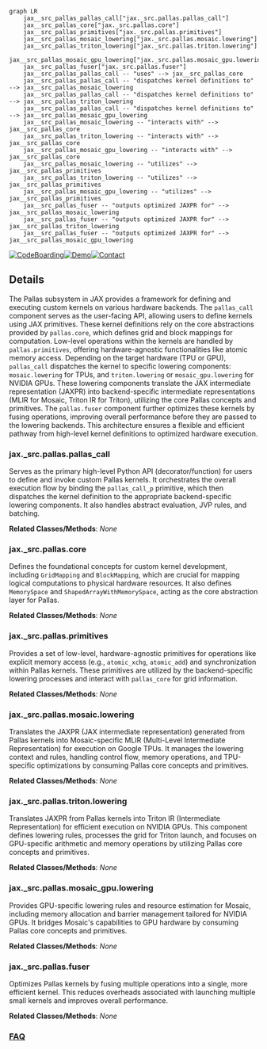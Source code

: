 ```mermaid
graph LR
    jax__src_pallas_pallas_call["jax._src.pallas.pallas_call"]
    jax__src_pallas_core["jax._src.pallas.core"]
    jax__src_pallas_primitives["jax._src.pallas.primitives"]
    jax__src_pallas_mosaic_lowering["jax._src.pallas.mosaic.lowering"]
    jax__src_pallas_triton_lowering["jax._src.pallas.triton.lowering"]
    jax__src_pallas_mosaic_gpu_lowering["jax._src.pallas.mosaic_gpu.lowering"]
    jax__src_pallas_fuser["jax._src.pallas.fuser"]
    jax__src_pallas_pallas_call -- "uses" --> jax__src_pallas_core
    jax__src_pallas_pallas_call -- "dispatches kernel definitions to" --> jax__src_pallas_mosaic_lowering
    jax__src_pallas_pallas_call -- "dispatches kernel definitions to" --> jax__src_pallas_triton_lowering
    jax__src_pallas_pallas_call -- "dispatches kernel definitions to" --> jax__src_pallas_mosaic_gpu_lowering
    jax__src_pallas_mosaic_lowering -- "interacts with" --> jax__src_pallas_core
    jax__src_pallas_triton_lowering -- "interacts with" --> jax__src_pallas_core
    jax__src_pallas_mosaic_gpu_lowering -- "interacts with" --> jax__src_pallas_core
    jax__src_pallas_mosaic_lowering -- "utilizes" --> jax__src_pallas_primitives
    jax__src_pallas_triton_lowering -- "utilizes" --> jax__src_pallas_primitives
    jax__src_pallas_mosaic_gpu_lowering -- "utilizes" --> jax__src_pallas_primitives
    jax__src_pallas_fuser -- "outputs optimized JAXPR for" --> jax__src_pallas_mosaic_lowering
    jax__src_pallas_fuser -- "outputs optimized JAXPR for" --> jax__src_pallas_triton_lowering
    jax__src_pallas_fuser -- "outputs optimized JAXPR for" --> jax__src_pallas_mosaic_gpu_lowering
```

[![CodeBoarding](https://img.shields.io/badge/Generated%20by-CodeBoarding-9cf?style=flat-square)](https://github.com/CodeBoarding/CodeBoarding)[![Demo](https://img.shields.io/badge/Try%20our-Demo-blue?style=flat-square)](https://www.codeboarding.org/demo)[![Contact](https://img.shields.io/badge/Contact%20us%20-%20contact@codeboarding.org-lightgrey?style=flat-square)](mailto:contact@codeboarding.org)

## Details

The Pallas subsystem in JAX provides a framework for defining and executing custom kernels on various hardware backends. The `pallas_call` component serves as the user-facing API, allowing users to define kernels using JAX primitives. These kernel definitions rely on the core abstractions provided by `pallas.core`, which defines grid and block mappings for computation. Low-level operations within the kernels are handled by `pallas.primitives`, offering hardware-agnostic functionalities like atomic memory access. Depending on the target hardware (TPU or GPU), `pallas_call` dispatches the kernel to specific lowering components: `mosaic.lowering` for TPUs, and `triton.lowering` or `mosaic_gpu.lowering` for NVIDIA GPUs. These lowering components translate the JAX intermediate representation (JAXPR) into backend-specific intermediate representations (MLIR for Mosaic, Triton IR for Triton), utilizing the core Pallas concepts and primitives. The `pallas.fuser` component further optimizes these kernels by fusing operations, improving overall performance before they are passed to the lowering backends. This architecture ensures a flexible and efficient pathway from high-level kernel definitions to optimized hardware execution.

### jax._src.pallas.pallas_call
Serves as the primary high-level Python API (decorator/function) for users to define and invoke custom Pallas kernels. It orchestrates the overall execution flow by binding the `pallas_call_p` primitive, which then dispatches the kernel definition to the appropriate backend-specific lowering components. It also handles abstract evaluation, JVP rules, and batching.


**Related Classes/Methods**: _None_

### jax._src.pallas.core
Defines the foundational concepts for custom kernel development, including `GridMapping` and `BlockMapping`, which are crucial for mapping logical computations to physical hardware resources. It also defines `MemorySpace` and `ShapedArrayWithMemorySpace`, acting as the core abstraction layer for Pallas.


**Related Classes/Methods**: _None_

### jax._src.pallas.primitives
Provides a set of low-level, hardware-agnostic primitives for operations like explicit memory access (e.g., `atomic_xchg`, `atomic_add`) and synchronization within Pallas kernels. These primitives are utilized by the backend-specific lowering processes and interact with `pallas_core` for grid information.


**Related Classes/Methods**: _None_

### jax._src.pallas.mosaic.lowering
Translates the JAXPR (JAX intermediate representation) generated from Pallas kernels into Mosaic-specific MLIR (Multi-Level Intermediate Representation) for execution on Google TPUs. It manages the lowering context and rules, handling control flow, memory operations, and TPU-specific optimizations by consuming Pallas core concepts and primitives.


**Related Classes/Methods**: _None_

### jax._src.pallas.triton.lowering
Translates JAXPR from Pallas kernels into Triton IR (Intermediate Representation) for efficient execution on NVIDIA GPUs. This component defines lowering rules, processes the grid for Triton launch, and focuses on GPU-specific arithmetic and memory operations by utilizing Pallas core concepts and primitives.


**Related Classes/Methods**: _None_

### jax._src.pallas.mosaic_gpu.lowering
Provides GPU-specific lowering rules and resource estimation for Mosaic, including memory allocation and barrier management tailored for NVIDIA GPUs. It bridges Mosaic's capabilities to GPU hardware by consuming Pallas core concepts and primitives.


**Related Classes/Methods**: _None_

### jax._src.pallas.fuser
Optimizes Pallas kernels by fusing multiple operations into a single, more efficient kernel. This reduces overheads associated with launching multiple small kernels and improves overall performance.


**Related Classes/Methods**: _None_



### [FAQ](https://github.com/CodeBoarding/GeneratedOnBoardings/tree/main?tab=readme-ov-file#faq)